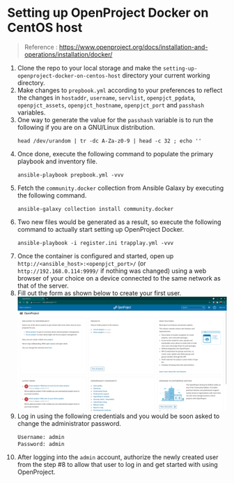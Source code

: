 # Setting up OpenProject Docker on CentOS host

> Reference : https://www.openproject.org/docs/installation-and-operations/installation/docker/

1. Clone the repo to your local storage and make the `setting-up-openproject-docker-on-centos-host` directory your current working directory.
2. Make changes to `prepbook.yml` according to your preferences to reflect the changes in `hostaddr`, `username`, `servlist`, `openpjct_pgdata`, `openpjct_assets`, `openpjct_hostname`, `openpjct_port` and `passhash` variables.
3. One way to generate the value for the `passhash` variable is to run the following if you are on a GNU/Linux distribution.
    ```
    head /dev/urandom | tr -dc A-Za-z0-9 | head -c 32 ; echo ''
    ```
4. Once done, execute the following command to populate the primary playbook and inventory file.
    ```
    ansible-playbook prepbook.yml -vvv
    ```
5. Fetch the `community.docker` collection from Ansible Galaxy by executing the following command.
    ```
    ansible-galaxy collection install community.docker
    ```
6. Two new files would be generated as a result, so execute the following command to actually start setting up OpenProject Docker.
    ```
    ansible-playbook -i register.ini trapplay.yml -vvv
    ```
7. Once the container is configured and started, open up `http://<ansible_host>:<openpjct_port>/` (or `http://192.168.0.114:9999/` if nothing was changed) using a web browser of your choice on a device connected to the same network as that of the server.
8. Fill out the form as shown below to create your first user.
    ![](openpjct.png)
9. Log in using the following credentials and you would be soon asked to change the administrator password.
    ```
    Username: admin
    Password: admin
    ```
10. After logging into the `admin` account, authorize the newly created user from the step #8 to allow that user to log in and get started with using OpenProject.
